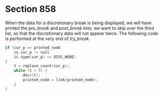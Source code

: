 # Section 858

When the data for a discretionary break is being displayed, we will have printed the *pre_break* and *post_break* lists; we want to skip over the third list, so that the discretionary data will not appear twice.
The following code is performed at the very end of *try_break*.

```c << Update the value of |printed_node| for symbolic displays >>=
if (cur_p == printed_node
    && cur_p != null
    && type(cur_p) == DISC_NODE)
{
    t = replace_count(cur_p);
    while (t > 0) {
        decr(t);
        printed_node = link(printed_node);
    }
}
```
